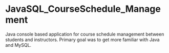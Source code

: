 # JavaSQL_CourseSchedule_Management

Java console based application for course schedule management between students and instructors. Primary goal was to get more familiar with Java and MySQL.
